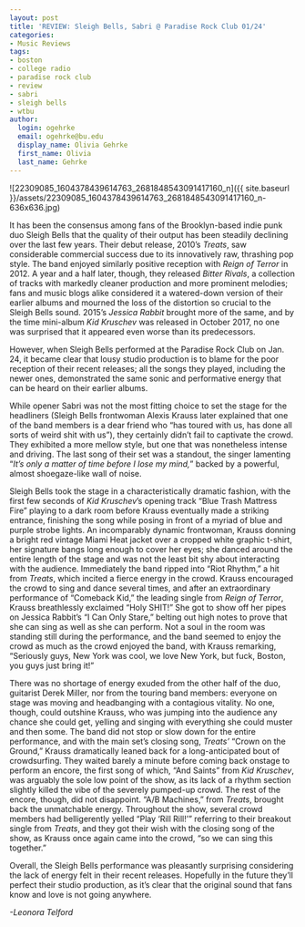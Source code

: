 ```yaml
---
layout: post
title: 'REVIEW: Sleigh Bells, Sabri @ Paradise Rock Club 01/24'
categories:
- Music Reviews
tags:
- boston
- college radio
- paradise rock club
- review
- sabri
- sleigh bells
- wtbu
author:
  login: ogehrke
  email: ogehrke@bu.edu
  display_name: Olivia Gehrke
  first_name: Olivia
  last_name: Gehrke
---
```

![22309085_1604378439614763_2681848543091417160_n]({{ site.baseurl }}/assets/22309085_1604378439614763_2681848543091417160_n-636x636.jpg)

It has been the consensus among fans of the Brooklyn-based indie punk duo Sleigh Bells that the quality of their output has been steadily declining over the last few years. Their debut release, 2010’s _Treats_, saw considerable commercial success due to its innovatively raw, thrashing pop style. The band enjoyed similarly positive reception with _Reign of Terror_ in 2012. A year and a half later, though, they released _Bitter Rivals_, a collection of tracks with markedly cleaner production and more prominent melodies; fans and music blogs alike considered it a watered-down version of their earlier albums and mourned the loss of the distortion so crucial to the Sleigh Bells sound. 2015’s _Jessica Rabbit_ brought more of the same, and by the time mini-album _Kid Kruschev_ was released in October 2017, no one was surprised that it appeared even worse than its predecessors.

However, when Sleigh Bells performed at the Paradise Rock Club on Jan. 24, it became clear that lousy studio production is to blame for the poor reception of their recent releases; all the songs they played, including the newer ones, demonstrated the same sonic and performative energy that can be heard on their earlier albums.

While opener Sabri was not the most fitting choice to set the stage for the headliners (Sleigh Bells frontwoman Alexis Krauss later explained that one of the band members is a dear friend who “has toured with us, has done all sorts of weird shit with us”), they certainly didn’t fail to captivate the crowd. They exhibited a more mellow style, but one that was nonetheless intense and driving. The last song of their set was a standout, the singer lamenting “_It’s only a matter of time before I lose my mind,_” backed by a powerful, almost shoegaze-like wall of noise.

Sleigh Bells took the stage in a characteristically dramatic fashion, with the first few seconds of _Kid Kruschev_’s opening track “Blue Trash Mattress Fire” playing to a dark room before Krauss eventually made a striking entrance, finishing the song while posing in front of a myriad of blue and purple strobe lights. An incomparably dynamic frontwoman, Krauss donning a bright red vintage Miami Heat jacket over a cropped white graphic t-shirt, her signature bangs long enough to cover her eyes; she danced around the entire length of the stage and was not the least bit shy about interacting with the audience. Immediately the band ripped into “Riot Rhythm,” a hit from _Treats_, which incited a fierce energy in the crowd. Krauss encouraged the crowd to sing and dance several times, and after an extraordinary performance of “Comeback Kid,” the leading single from _Reign of Terror_, Krauss breathlessly exclaimed “Holy SHIT!” She got to show off her pipes on Jessica Rabbit’s “I Can Only Stare,” belting out high notes to prove that she can sing as well as she can perform. Not a soul in the room was standing still during the performance, and the band seemed to enjoy the crowd as much as the crowd enjoyed the band, with Krauss remarking, “Seriously guys, New York was cool, we love New York, but fuck, Boston, you guys just bring it!”

There was no shortage of energy exuded from the other half of the duo, guitarist Derek Miller, nor from the touring band members: everyone on stage was moving and headbanging with a contagious vitality. No one, though, could outshine Krauss, who was jumping into the audience any chance she could get, yelling and singing with everything she could muster and then some. The band did not stop or slow down for the entire performance, and with the main set’s closing song, _Treats’_ “Crown on the Ground,” Krauss dramatically leaned back for a long-anticipated bout of crowdsurfing. They waited barely a minute before coming back onstage to perform an encore, the first song of which, “And Saints” from _Kid Kruschev_, was arguably the sole low point of the show, as its lack of a rhythm section slightly killed the vibe of the severely pumped-up crowd. The rest of the encore, though, did not disappoint. “A/B Machines,” from _Treats_, brought back the unmatchable energy. Throughout the show, several crowd members had belligerently yelled “Play ‘Rill Rill!’” referring to their breakout single from _Treats_, and they got their wish with the closing song of the show, as Krauss once again came into the crowd, “so we can sing this together.”

Overall, the Sleigh Bells performance was pleasantly surprising considering the lack of energy felt in their recent releases. Hopefully in the future they’ll perfect their studio production, as it’s clear that the original sound that fans know and love is not going anywhere.

_\-Leonora Telford_
